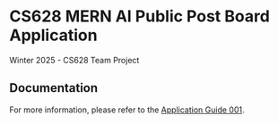 # CS628 MERN AI Public Post Board Application
Winter 2025 - CS628 Team Project

## Documentation

For more information, please refer to the [Application Guide 001](App_Guide_001.md).


